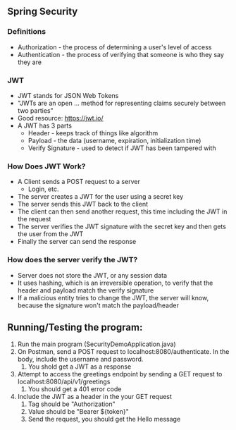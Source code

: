 ## Spring Security

### Definitions

- Authorization - the process of determining a user's level of access
- Authentication - the process of verifying that someone is who they say they are

### JWT
- JWT stands for JSON Web Tokens
- "JWTs are an open ... method for representing claims securely between two parties"
- Good resource: https://jwt.io/
- A JWT has 3 parts
    - Header - keeps track of things like algorithm
    - Payload - the data (username, expiration, initialization time)
    - Verify Signature - used to detect if JWT has been tampered with

### How Does JWT Work?
- A Client sends a POST request to a server
    - Login, etc.
- The server creates a JWT for the user using a secret key
- The server sends this JWT back to the client
- The client can then send another request, this time including the JWT in the request
- The server verifies the JWT signature with the secret key and then gets the user from the JWT
- Finally the server can send the response

### How does the server verify the JWT?
- Server does not store the JWT, or any session data
- It uses hashing, which is an irreversible operation, to verify that the header and payload match the verify signature
- If a malicious entity tries to change the JWT, the server will know, because the signature won't match the payload/header


## Running/Testing the program:
1. Run the main program (SecurityDemoApplication.java)
2. On Postman, send a POST request to localhost:8080/authenticate. In the body, include the username and password.
    1. You shold get a JWT as a response
3. Attempt to access the greetings endpoint by sending a GET request to localhost:8080/api/v1/greetings
    1. You should get a 401 error code
4. Include the JWT as a header in the your GET request
    1. Tag should be "Authorization"
    2. Value should be "Bearer ${token}"
    3. Send the request, you should get the Hello message
